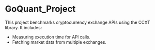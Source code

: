 # GoQuant_Project
This project benchmarks cryptocurrency exchange APIs using the CCXT library. It includes:
- Measuring execution time for API calls.
- Fetching market data from multiple exchanges.